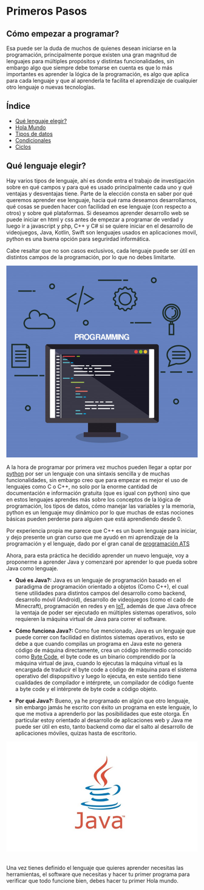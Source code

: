 # Primeros Pasos 

## Cómo empezar a programar?

Esa puede ser la duda de muchos de quienes desean iniciarse en la  programación, principalmente porque existen una gran magnitud de lenguajes para múltiples propósitos y distintas 
funcionalidades, sin embargo algo que siempre debe tomarse en cuenta es que lo más importantes es aprender la lógica de la programación, es algo que aplica para cada lenguaje y 
que al aprenderla te facilita el aprendizaje de cualquier otro lenguaje o nuevas tecnologías. 

<a name=Indice></a>
## Índice 

* [Qué lenguaje elegir?](#Que_lenguaje_elegir)
* [Hola Mundo]()
* [Tipos de datos]()
* [Condicionales]()
* [Ciclos]()


<a name=Que_lenguaje_elegir></a>
## Qué lenguaje elegir?

Hay varios tipos de lenguaje, ahí es donde entra el trabajo de investigación sobre  en qué campos y para qué es usado principalmente cada uno y qué ventajas y desventajas tiene. Parte de la 
elección consta en saber por qué queremos aprender ese lenguaje, hacia qué rama deseamos desarrollarnos, qué cosas se pueden hacer con facilidad en ese lenguaje (con respecto a otros) y sobre 
qué plataformas. Si deseamos aprender desarrollo web se puede iniciar en html y css antes de empezar a programar de verdad y luego ir a javascript y php, C++ y C# si se quiere iniciar en el 
desarrollo de videojuegos, Java, Kotlin, Swift son lenguajes usados en aplicaciones movil, python es una buena opción para segurirdad informática.

Cabe resaltar que no son casos exclusivos, cada lenguaje puede ser útil en distintos campos de la programación, por lo que no debes limitarte.

![](img/ProgramLogic.jpg)


A la hora de programar por primera vez muchos pueden llegar a optar por [python]() por ser un lenguaje con una sintaxis sencilla y de muchas funcionalidades, sin embargo creo que 
para empezar es mejor el uso de lenguajes como C o C++, no solo por la enorme cantidad de documentación e información gratuita (que es igual con python) sino que en estos lenguajes aprendes más 
sobre los conceptos de la lógica de programación, los tipos de datos, cómo manejar las variables y la memoria, python es un lenguaje muy dinámico por lo que muchas de estas nociones 
básicas pueden perderse para alguien que está aprendiendo desde 0.

Por experiencia propia me parece que C++ es un buen lenguaje para iniciar, y dejo presente un gran curso que me ayudó en mi aprendizaje de la programación y el lenguaje, dado 
por el gran canal de [programación ATS](https://youtube.com/playlist?list=PLWtYZ2ejMVJlUu1rEHLC0i_oibctkl0Vh)

Ahora, para esta práctica he decidido aprender un nuevo lenguaje, voy a proponerme a aprender Java y comenzaré por aprender lo que pueda sobre Java como lenguaje.

* **Qué es Java?:**
Java es un lenguaje de programación basado en el paradigma de programación orientado a objetos (Como C++), el cual tiene utilidades para distintos campos del desarrollo como backend, desarrollo 
móvil (Android), desarrollo de videojuegos (como el cado de Minecraft), programación en redes y en [IoT](https://www.redhat.com/es/topics/internet-of-things/what-is-iot), además de que Java 
ofrece la ventaja de poder ser ejecutado en múltiples sistemas operativos, solo requieren la máquina virtual de Java para correr el software.

* **Cómo funciona Java?:**
Como fue mencionado, Java es un lenguaje que puede correr con facilidad en distintos sistemas operativos, esto se debe a que cuando compilas un programa en Java este no genera código de máquina 
directamente, crea un código intermedio conocido como [Byte Code](https://es.wikipedia.org/wiki/Bytecode), el byte code es un binario comprendido por la máquina virtual de java, cuando lo 
ejecutas la máquina virtual es la encargada de traducir el byte code a código de máquina para el sistema operativo del dispopsitivo y luego lo ejecuta, en este sentido tiene cualidades de 
compilador e intérprete, un compilador de código fuente a byte code y el intérprete de byte code a código objeto.

* **Por qué Java?:**
Bueno, ya he programado en algún que otro lenguaje, sin embargo jamás he escrito con éxito un programa en este lenguaje, lo que me motiva a aprenderlo por las posibilidades que este otorga. En 
particular estoy orientado al desarrollo de aplicaciones web y Java me puede ser útil en esto, tanto backend como dar el salto al desarrollo de aplicaciones móviles, quizas hasta de escritorio.

![](img/Java.jpg)


<br>Una vez tienes definido el lenguaje que quieres aprender necesitas las herramientas, el software que necesitas y hacer tu primer programa para verificar que todo funcione bien, debes 
hacer tu primer Hola mundo.



 
